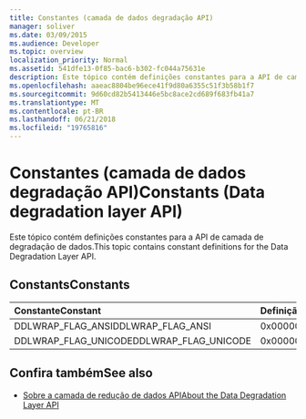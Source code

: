 ```yaml
---
title: Constantes (camada de dados degradação API)
manager: soliver
ms.date: 03/09/2015
ms.audience: Developer
ms.topic: overview
localization_priority: Normal
ms.assetid: 541dfe13-0f85-bac6-b302-fc044a75631e
description: Este tópico contém definições constantes para a API de camada de degradação de dados.
ms.openlocfilehash: aaeac8804be96ece41f9d80a6355c51f3b58b1f7
ms.sourcegitcommit: 9d60cd82b5413446e5bc8ace2cd689f683fb41a7
ms.translationtype: MT
ms.contentlocale: pt-BR
ms.lasthandoff: 06/21/2018
ms.locfileid: "19765816"
---
```

# <a name="constants-data-degradation-layer-api"></a><span data-ttu-id="f5e5a-103">Constantes (camada de dados degradação API)</span><span class="sxs-lookup"><span data-stu-id="f5e5a-103">Constants (Data degradation layer API)</span></span>

<span data-ttu-id="f5e5a-104">Este tópico contém definições constantes para a API de camada de degradação de dados.</span><span class="sxs-lookup"><span data-stu-id="f5e5a-104">This topic contains constant definitions for the Data Degradation Layer API.</span></span>
  
## <a name="constants"></a><span data-ttu-id="f5e5a-105">Constants</span><span class="sxs-lookup"><span data-stu-id="f5e5a-105">Constants</span></span>

|<span data-ttu-id="f5e5a-106">**Constante**</span><span class="sxs-lookup"><span data-stu-id="f5e5a-106">**Constant**</span></span>|<span data-ttu-id="f5e5a-107">**Definição**</span><span class="sxs-lookup"><span data-stu-id="f5e5a-107">**Definition**</span></span>|
|:-----|:-----|
|<span data-ttu-id="f5e5a-108">DDLWRAP_FLAG_ANSI</span><span class="sxs-lookup"><span data-stu-id="f5e5a-108">DDLWRAP_FLAG_ANSI</span></span>  <br/> |<span data-ttu-id="f5e5a-109">0x00000001</span><span class="sxs-lookup"><span data-stu-id="f5e5a-109">0x00000001</span></span>  <br/> |
|<span data-ttu-id="f5e5a-110">DDLWRAP_FLAG_UNICODE</span><span class="sxs-lookup"><span data-stu-id="f5e5a-110">DDLWRAP_FLAG_UNICODE</span></span>  <br/> |<span data-ttu-id="f5e5a-111">0x00000002</span><span class="sxs-lookup"><span data-stu-id="f5e5a-111">0x00000002</span></span>  <br/> |
   
## <a name="see-also"></a><span data-ttu-id="f5e5a-112">Confira também</span><span class="sxs-lookup"><span data-stu-id="f5e5a-112">See also</span></span>

- [<span data-ttu-id="f5e5a-113">Sobre a camada de redução de dados API</span><span class="sxs-lookup"><span data-stu-id="f5e5a-113">About the Data Degradation Layer API</span></span>](about-the-data-degradation-layer-api.md)

